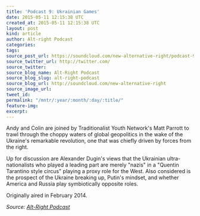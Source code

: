 ```yaml
---
title: 'Podcast 9: Ukrainian Games'
date: 2015-05-11 12:15:38 UTC
created_at: 2015-05-11 12:15:38 UTC
layout: post
kind: article
author: Alt-right Podcast
categories: 
tags: 
source_post_url: https://soundcloud.com/new-alternative-right/podcast-9-ukrainian-games
source_twitter_url: http://twitter.com/
source_twitter: 
source_blog_name: Alt-Right Podcast
source_blog_slug: alt-right-podcast
source_blog_url: http://soundcloud.com/new-alternative-right
source_image_url: 
tweet_id: 
permalink: "/mntr/:year/:month/:day/:title/"
feature-img: 
excerpt: 
---
```

Andy and Colin are joined by Traditionalist Youth Network's Matt Parrott to trawl through the choppy waters of global geopolitics in the wake of the Ukraine's remarkable revolution, one that was chiefly driven by forces from the right. 

Up for discussion are Alexander Dugin's views that the Ukrainian ultra-nationalists who played a leading part are merely "nazis" in a "Quentin Tarantino style circus" playing a proxy role for the West. Also considered is the prospect of the Ukraine breaking up, Putin's mindset, and whether America and Russia play symbiotically opposite roles. 

Originally aired in February 2014.<div class="">
    <i>Source: <a href="http://soundcloud.com/new-alternative-right">Alt-Right Podcast</a></i>
</div>
